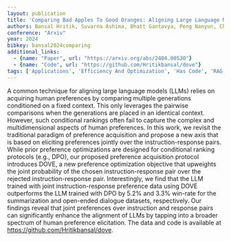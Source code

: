 ```yaml
---
layout: publication
title: 'Comparing Bad Apples To Good Oranges: Aligning Large Language Models Via Joint Preference Optimization'
authors: Bansal Hritik, Suvarna Ashima, Bhatt Gantavya, Peng Nanyun, Chang Kai-wei, Grover Aditya
conference: "Arxiv"
year: 2024
bibkey: bansal2024comparing
additional_links:
  - {name: "Paper", url: "https://arxiv.org/abs/2404.00530"}
  - {name: "Code", url: "https://github.com/Hritikbansal/dove"}
tags: ['Applications', 'Efficiency And Optimization', 'Has Code', 'RAG', 'Reinforcement Learning']
---
```

A common technique for aligning large language models (LLMs) relies on acquiring human preferences by comparing multiple generations conditioned on a fixed context. This only leverages the pairwise comparisons when the generations are placed in an identical context. However, such conditional rankings often fail to capture the complex and multidimensional aspects of human preferences. In this work, we revisit the traditional paradigm of preference acquisition and propose a new axis that is based on eliciting preferences jointly over the instruction-response pairs. While prior preference optimizations are designed for conditional ranking protocols (e.g., DPO), our proposed preference acquisition protocol introduces DOVE, a new preference optimization objective that upweights the joint probability of the chosen instruction-response pair over the rejected instruction-response pair. Interestingly, we find that the LLM trained with joint instruction-response preference data using DOVE outperforms the LLM trained with DPO by 5.2&#37; and 3.3&#37; win-rate for the summarization and open-ended dialogue datasets, respectively. Our findings reveal that joint preferences over instruction and response pairs can significantly enhance the alignment of LLMs by tapping into a broader spectrum of human preference elicitation. The data and code is available at https://github.com/Hritikbansal/dove.
